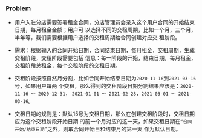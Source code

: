 ### Problem
  
- 用户入驻分店需要签署租金合同，分店管理员会录入这个用户合同的开始结束日期，每月租金金额；用户可
以选择不同的交租周期，比如一个月，三个月，半年等，我们需要根据用户选择的交租周期给合同创建对应交
租阶段。
  
- 需求：根据输入的合同开始日期，合同结束日期，每月租金，交租周期，生成交租阶段，交租阶段需要包括
信息：每一阶段的开始，结束日期，每月租金，交租阶段总租金，每个交租阶段的交租日期。

- 交租阶段按照自然月分割，比如合同开始结束日期为`2020-11-16`到`2021-03-16`号，如果用户每两
个交租，那么得到的交租阶段日期分割结果应该是：`2020-11-16 ～ 2020-12-31`，
`2021-01-01 ～ 2021-02-28`，`2021-03-01 ～ 2021-03-16`。
  
- 交租日期的规则是：默认15号为交租日期，那么在创建交租阶段时，交租日期应为这个交租阶段开始日期
的前一个月对应的这一天，如果交租日期在`“合同开始/结束日期”`之外，则取合同开始日和结束月的第一天
作为默认日期。